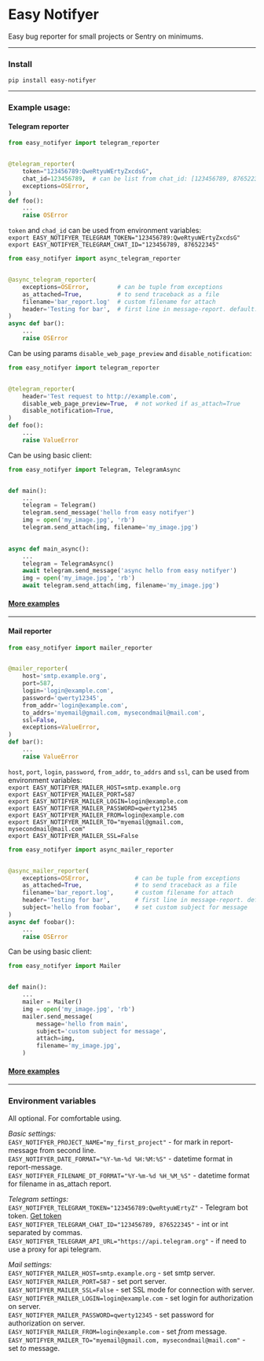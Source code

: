 # Easy Notifyer

Easy bug reporter for small projects or Sentry on minimums.  

----

### Install  
`pip install easy-notifyer`

----

### Example usage:  
#### Telegram reporter
```python
from easy_notifyer import telegram_reporter


@telegram_reporter(
    token="123456789:QweRtyuWErtyZxcdsG",  
    chat_id=123456789,  # can be list from chat_id: [123456789, 876522345]
    exceptions=OSError,
)
def foo():
    ...
    raise OSError
```


`token` and `chad_id` can be used from environment variables:  
`export EASY_NOTIFYER_TELEGRAM_TOKEN="123456789:QweRtyuWErtyZxcdsG"`  
`export EASY_NOTIFYER_TELEGRAM_CHAT_ID="123456789, 876522345"`


```python
from easy_notifyer import async_telegram_reporter


@async_telegram_reporter(
    exceptions=OSError,        # can be tuple from exceptions
    as_attached=True,          # to send traceback as a file
    filename='bar_report.log'  # custom filename for attach
    header='Testing for bar',  # first line in message-report. default: "Your program has crashed ☠️"
)
async def bar():
    ...
    raise OSError
```


Can be using params `disable_web_page_preview` and `disable_notification`:
```python
from easy_notifyer import telegram_reporter


@telegram_reporter(
    header='Test request to http://example.com', 
    disable_web_page_preview=True,  # not worked if as_attach=True
    disable_notification=True,
)
def foo():
    ...
    raise ValueError
```

Can be using basic client:
```python
from easy_notifyer import Telegram, TelegramAsync


def main():
    ...
    telegram = Telegram()
    telegram.send_message('hello from easy notifyer')
    img = open('my_image.jpg', 'rb')
    telegram.send_attach(img, filename='my_image.jpg')

    
async def main_async():
    ...
    telegram = TelegramAsync()
    await telegram.send_message('async hello from easy notifyer')
    img = open('my_image.jpg', 'rb')
    await telegram.send_attach(img, filename='my_image.jpg')

```

#### [More examples](/examples/)

----


#### Mail reporter
```python
from easy_notifyer import mailer_reporter


@mailer_reporter(
    host='smtp.example.org',
    port=587,
    login='login@example.com',
    password='qwerty12345',
    from_addr='login@example.com',
    to_addrs='myemail@gmail.com, mysecondmail@mail.com',
    ssl=False,
    exceptions=ValueError,
)
def bar():
    ...
    raise ValueError
```


`host`, `port`, `login`, `password`, `from_addr`, `to_addrs` and `ssl`, can be used from environment variables:  
`export EASY_NOTIFYER_MAILER_HOST=smtp.example.org`  
`export EASY_NOTIFYER_MAILER_PORT=587`  
`export EASY_NOTIFYER_MAILER_LOGIN=login@example.com`  
`export EASY_NOTIFYER_MAILER_PASSWORD=qwerty12345`  
`export EASY_NOTIFYER_MAILER_FROM=login@example.com`  
`export EASY_NOTIFYER_MAILER_TO="myemail@gmail.com, mysecondmail@mail.com"`  
`export EASY_NOTIFYER_MAILER_SSL=False`  

```python
from easy_notifyer import async_mailer_reporter


@async_mailer_reporter(
    exceptions=OSError,             # can be tuple from exceptions
    as_attached=True,               # to send traceback as a file
    filename='bar_report.log',      # custom filename for attach
    header='Testing for bar',       # first line in message-report. default: "Your program has crashed ☠️"
    subject='hello from foobar',    # set custom subject for message
)
async def foobar():
    ...
    raise OSError
```

Can be using basic client:
```python
from easy_notifyer import Mailer


def main():
    ...
    mailer = Mailer()
    img = open('my_image.jpg', 'rb')
    mailer.send_message(
        message='hello from main',
        subject='custom subject for message',
        attach=img,
        filename='my_image.jpg',
    )

```

#### [More examples](./examples/)

----

### Environment variables
All optional. For comfortable using.  

*Basic settings:*  
`EASY_NOTIFYER_PROJECT_NAME="my_first_project"` - for mark in report-message from second line.  
`EASY_NOTIFYER_DATE_FORMAT="%Y-%m-%d %H:%M:%S"` - datetime format in report-message.  
`EASY_NOTIFYER_FILENAME_DT_FORMAT="%Y-%m-%d %H_%M_%S"` - datetime format for filename in as_attach report.  


*Telegram settings:*  
`EASY_NOTIFYER_TELEGRAM_TOKEN="123456789:QweRtyuWErtyZ"` - Telegram bot token. [Get token](https://core.telegram.org/bots#6-botfather)  
`EASY_NOTIFYER_TELEGRAM_CHAT_ID="123456789, 876522345"` - int or int separated by commas.  
`EASY_NOTIFYER_TELEGRAM_API_URL="https://api.telegram.org"` - if need to use a proxy for api telegram.  


*Mail settings:*  
`EASY_NOTIFYER_MAILER_HOST=smtp.example.org` - set smtp server.  
`EASY_NOTIFYER_MAILER_PORT=587` - set port server.  
`EASY_NOTIFYER_MAILER_SSL=False` - set SSL mode for connection with server.  
`EASY_NOTIFYER_MAILER_LOGIN=login@example.com` - set login for authorization on server.  
`EASY_NOTIFYER_MAILER_PASSWORD=qwerty12345` - set password for authorization on server.  
`EASY_NOTIFYER_MAILER_FROM=login@example.com` - set *from* message.  
`EASY_NOTIFYER_MAILER_TO="myemail@gmail.com, mysecondmail@mail.com"` - set *to* message.    
